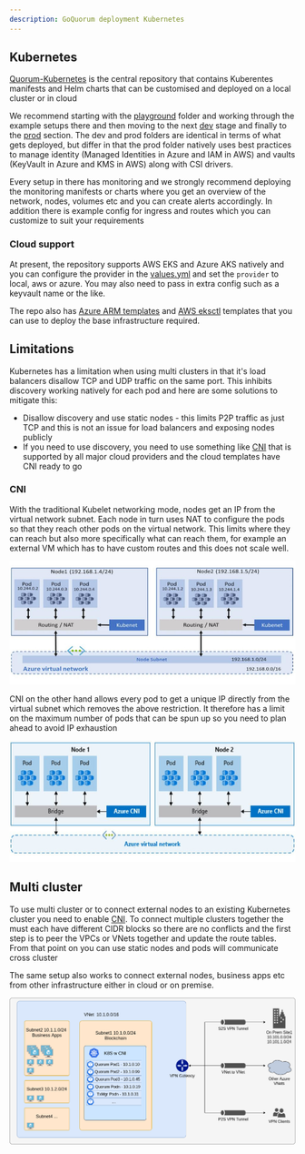 ```yaml
---
description: GoQuorum deployment Kubernetes
---
```


## Kubernetes

[Quorum-Kubernetes](https://github.com/ConsenSys/quorum-Kubernetes) is the central repository that contains Kuberentes
manifests and Helm charts that can be customised and deployed on a local cluster or in cloud

We recommend starting with the [playground](https://github.com/ConsenSys/quorum-kubernetes/tree/master/playground) folder
and working through the example setups there and then moving to the next [dev](https://github.com/ConsenSys/quorum-kubernetes/tree/master/dev)
stage and finally to the [prod](https://github.com/ConsenSys/quorum-kubernetes/tree/master/prod) section. The dev and
prod folders are identical in terms of what gets deployed, but differ in that the prod folder natively uses best
practices to manage identity (Managed Identities in Azure and IAM in AWS) and vaults (KeyVault in Azure and KMS in AWS)
along with CSI drivers.

Every setup in there has monitoring and we strongly recommend deploying the monitoring manifests or charts where you
get an overview of the network, nodes, volumes etc and you can create alerts accordingly. In addition there is example
config for ingress and routes which you can customize to suit your requirements

### Cloud support

At present, the repository supports AWS EKS and Azure AKS natively and you can configure the provider in the
[values.yml](https://github.com/ConsenSys/quorum-kubernetes/blob/master/dev/helm/values/genesis-goquorum.yml) and set
the `provider` to local, aws or azure. You may also need to pass in extra config such as a keyvault name or the like.

The repo also has [Azure ARM templates](https://github.com/ConsenSys/quorum-kubernetes/tree/master/azure) and [AWS
eksctl](https://github.com/ConsenSys/quorum-kubernetes/tree/master/aws) templates that you can use to deploy the base
infrastructure required.

## Limitations

Kubernetes has a limitation when using multi clusters in that it's load balancers disallow TCP and UDP traffic on the same
port. This inhibits discovery working natively for each pod and here are some solutions to mitigate this:

* Disallow discovery and use static nodes - this limits P2P traffic as just TCP and this is not an issue for load balancers
 and exposing nodes publicly
* If you need to use discovery, you need to use something like
 [CNI](https://github.com/containernetworking/cni/blob/master/SPEC.md#network-configuration) that is supported by all
 major cloud providers and the cloud templates have CNI ready to go

### CNI

With the traditional Kubelet networking mode, nodes get an IP from the virtual network subnet. Each node in turn uses NAT
to configure the pods so that they reach other pods on the virtual network. This limits where they can reach but also more
specifically what can reach them, for example an external VM which has to have custom routes and this does not scale well.

![Kubenet](../images/kubernetes/kubenet.jpg)

CNI on the other hand allows every pod to get a unique IP directly from the virtual subnet which removes the above restriction.
It therefore has a limit on the maximum number of pods that can be spun up so you need to plan ahead to avoid IP exhaustion

![CNI](../images/kubernetes/cni.jpg)

## Multi cluster

To use multi cluster or to connect external nodes to an existing Kubernetes cluster you need to enable [CNI](#cni). To
connect multiple clusters together the must each have different CIDR blocks so there are no conflicts and the first step
is to peer the VPCs or VNets together and update the route tables. From that point on you can use static nodes and pods
will communicate cross cluster

The same setup also works to connect external nodes, business apps etc from other infrastructure either in cloud or on
premise.

![CNI-peering](../images/kubernetes/cni_peering.png)
